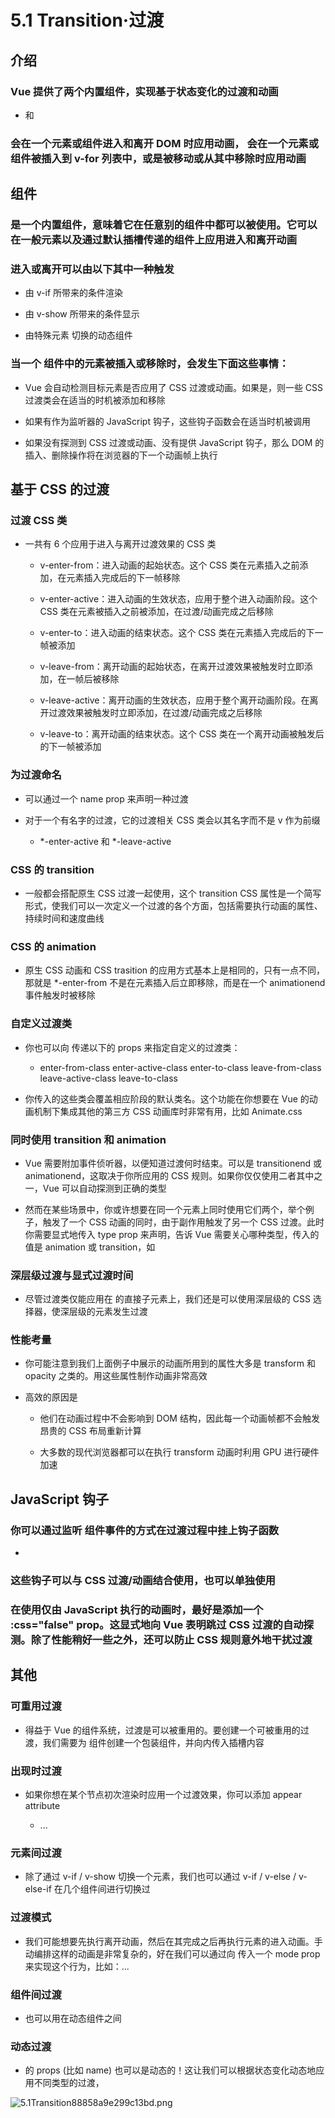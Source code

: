 # 5.1 Transition·过渡

## 介绍

### Vue 提供了两个内置组件，实现基于状态变化的过渡和动画

- 和

###  会在一个元素或组件进入和离开 DOM 时应用动画， 会在一个元素或组件被插入到 v-for 列表中，或是被移动或从其中移除时应用动画

##  组件

###  是一个内置组件，意味着它在任意别的组件中都可以被使用。它可以在一般元素以及通过默认插槽传递的组件上应用进入和离开动画

### 进入或离开可以由以下其中一种触发

- 由 v-if 所带来的条件渲染

- 由 v-show 所带来的条件显示

- 由特殊元素  切换的动态组件

### 当一个  组件中的元素被插入或移除时，会发生下面这些事情：

- Vue 会自动检测目标元素是否应用了 CSS 过渡或动画。如果是，则一些 CSS 过渡类会在适当的时机被添加和移除

- 如果有作为监听器的 JavaScript 钩子，这些钩子函数会在适当时机被调用

- 如果没有探测到 CSS 过渡或动画、没有提供 JavaScript 钩子，那么 DOM 的插入、删除操作将在浏览器的下一个动画帧上执行

## 基于 CSS 的过渡

### 过渡 CSS 类

- 一共有 6 个应用于进入与离开过渡效果的 CSS 类

	- v-enter-from：进入动画的起始状态。这个 CSS 类在元素插入之前添加，在元素插入完成后的下一帧移除

	- v-enter-active：进入动画的生效状态，应用于整个进入动画阶段。这个 CSS 类在元素被插入之前被添加，在过渡/动画完成之后移除

	- v-enter-to：进入动画的结束状态。这个 CSS 类在元素插入完成后的下一帧被添加

	- v-leave-from：离开动画的起始状态，在离开过渡效果被触发时立即添加，在一帧后被移除

	- v-leave-active：离开动画的生效状态，应用于整个离开动画阶段。在离开过渡效果被触发时立即添加，在过渡/动画完成之后移除

	- v-leave-to：离开动画的结束状态。这个 CSS 类在一个离开动画被触发后的下一帧被添加

### 为过渡命名

- 可以通过一个 name prop 来声明一种过渡

- 对于一个有名字的过渡，它的过渡相关 CSS 类会以其名字而不是 v 作为前缀

	- *-enter-active 和 *-leave-active

### CSS 的 transition

-  一般都会搭配原生 CSS 过渡一起使用，这个 transition CSS 属性是一个简写形式，使我们可以一次定义一个过渡的各个方面，包括需要执行动画的属性、持续时间和速度曲线

### CSS 的 animation

- 原生 CSS 动画和 CSS trasition 的应用方式基本上是相同的，只有一点不同，那就是 *-enter-from 不是在元素插入后立即移除，而是在一个 animationend 事件触发时被移除

### 自定义过渡类

- 你也可以向  传递以下的 props 来指定自定义的过渡类：

	- enter-from-class
enter-active-class
enter-to-class
leave-from-class
leave-active-class
leave-to-class

- 你传入的这些类会覆盖相应阶段的默认类名。这个功能在你想要在 Vue 的动画机制下集成其他的第三方 CSS 动画库时非常有用，比如 Animate.css

### 同时使用 transition 和 animation

- Vue 需要附加事件侦听器，以便知道过渡何时结束。可以是 transitionend 或 animationend，这取决于你所应用的 CSS 规则。如果你仅仅使用二者其中之一，Vue 可以自动探测到正确的类型

- 然而在某些场景中，你或许想要在同一个元素上同时使用它们两个，举个例子，触发了一个 CSS 动画的同时，由于副作用触发了另一个 CSS 过渡。此时你需要显式地传入 type prop 来声明，告诉 Vue 需要关心哪种类型，传入的值是 animation 或 transition，如

### 深层级过渡与显式过渡时间

- 尽管过渡类仅能应用在  的直接子元素上，我们还是可以使用深层级的 CSS 选择器，使深层级的元素发生过渡

### 性能考量

- 你可能注意到我们上面例子中展示的动画所用到的属性大多是 transform 和 opacity 之类的。用这些属性制作动画非常高效

- 高效的原因是

	- 他们在动画过程中不会影响到 DOM 结构，因此每一个动画帧都不会触发昂贵的 CSS 布局重新计算

	- 大多数的现代浏览器都可以在执行 transform 动画时利用 GPU 进行硬件加速

## JavaScript 钩子

### 你可以通过监听  组件事件的方式在过渡过程中挂上钩子函数

-   

### 这些钩子可以与 CSS 过渡/动画结合使用，也可以单独使用

### 在使用仅由 JavaScript 执行的动画时，最好是添加一个 :css="false" prop。这显式地向 Vue 表明跳过 CSS 过渡的自动探测。除了性能稍好一些之外，还可以防止 CSS 规则意外地干扰过渡

## 其他

### 可重用过渡

- 得益于 Vue 的组件系统，过渡是可以被重用的。要创建一个可被重用的过渡，我们需要为  组件创建一个包装组件，并向内传入插槽内容

  <!-- MyTransition.vue -->
  <script>
  // JavaScript 钩子逻辑...
  </script>
  
  <template>
    <!-- 包装内置的 Transition 组件 -->
    <Transition
      name='my-transition'
      @enter='onEnter'
      @leave='onLeave'>
      <slot></slot> <!-- 向内传递插槽内容 -->
    </Transition>
  </template>
  
  <style>
  /*
    必要的 CSS...
    注意：避免在这里使用 <style scoped>
    因为那不会应用到插槽内容上
  */
  </style>
### 出现时过渡

- 如果你想在某个节点初次渲染时应用一个过渡效果，你可以添加 appear attribute

	-  ... 

### 元素间过渡

- 除了通过 v-if / v-show 切换一个元素，我们也可以通过 v-if / v-else / v-else-if 在几个组件间进行切换过

### 过渡模式

- 我们可能想要先执行离开动画，然后在其完成之后再执行元素的进入动画。手动编排这样的动画是非常复杂的，好在我们可以通过向  传入一个 mode prop 来实现这个行为，比如：...

### 组件间过渡

-  也可以用在动态组件之间

### 动态过渡

-  的 props (比如 name) 也可以是动态的！这让我们可以根据状态变化动态地应用不同类型的过渡，


![5.1Transition88858a9e299c13bd.png](https://img.picgo.net/2024/02/10/5.1Transition88858a9e299c13bd.png)